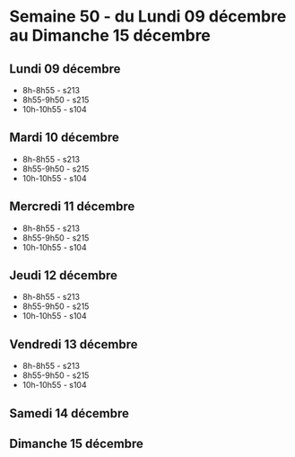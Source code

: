 # Semaine 50 - du Lundi 09 décembre au Dimanche 15 décembre


## Lundi 09 décembre

* 8h-8h55 - s213
* 8h55-9h50 - s215
* 10h-10h55 - s104

## Mardi 10 décembre

* 8h-8h55 - s213
* 8h55-9h50 - s215
* 10h-10h55 - s104

## Mercredi 11 décembre

* 8h-8h55 - s213
* 8h55-9h50 - s215
* 10h-10h55 - s104

## Jeudi 12 décembre

* 8h-8h55 - s213
* 8h55-9h50 - s215
* 10h-10h55 - s104

## Vendredi 13 décembre

* 8h-8h55 - s213
* 8h55-9h50 - s215
* 10h-10h55 - s104

## Samedi 14 décembre


## Dimanche 15 décembre

